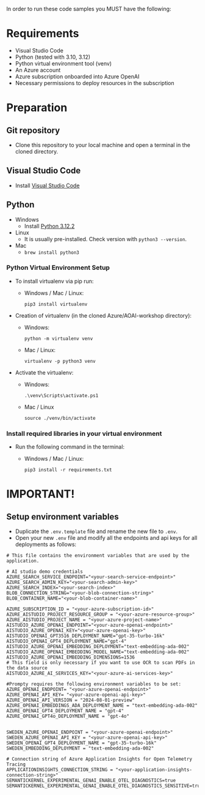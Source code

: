 In order to run these code samples you MUST have the following:

# Requirements
- Visual Studio Code
- Python (tested with 3.10, 3.12)
- Python virtual environment tool (venv)
- An Azure account 
- Azure subscription onboarded into Azure OpenAI
- Necessary permissions to deploy resources in the subscription

# Preparation

## Git repository
- Clone this repository to your local machine and open a terminal in the cloned directory.

## Visual Studio Code
- Install [Visual Studio Code](https://code.visualstudio.com/)


## Python
- Windows
    - Install [Python 3.12.2](https://www.python.org/downloads/release/python-3122/)
- Linux
    - It is usually pre-installed. Check version with `python3 --version`.
- Mac
    - `brew install python3`

### Python Virtual Environment Setup
-  To install virtualenv via pip run:
    - Windows / Mac / Linux:

         `pip3 install virtualenv`

- Creation of virtualenv (in the cloned Azure/AOAI-workshop directory):
    - Windows:

        `python -m virtualenv venv`
    - Mac / Linux:

        `virtualenv -p python3 venv`

- Activate the virtualenv:
    - Windows:

        `.\venv\Scripts\activate.ps1`
    - Mac / Linux

        `source ./venv/bin/activate`

### Install required libraries in your virtual environment
- Run the following command in the terminal:
    - Windows / Mac / Linux:

        `pip3 install -r requirements.txt`


# IMPORTANT!
## Setup environment variables
- Duplicate the `.env.template` file and rename the new file to `.env`.
- Open your new `.env` file and modify all the endpoints and api keys for all deployments as follows:
```
# This file contains the environment variables that are used by the application.

# AI studio demo credentials
AZURE_SEARCH_SERVICE_ENDPOINT="<your-search-service-endpoint>"
AZURE_SEARCH_ADMIN_KEY="<your-search-admin-key>"
AZURE_SEARCH_INDEX="<your-search-index>"
BLOB_CONNECTION_STRING="<your-blob-connection-string>"
BLOB_CONTAINER_NAME="<your-blob-container-name>"

AZURE_SUBSCRIPTION_ID = "<your-azure-subscription-id>"
AZURE_AISTUDIO_PROJECT_RESOURCE_GROUP = "<your-azure-resource-group>"
AZURE_AISTUDIO_PROJECT_NAME = "<your-azure-project-name>"
AISTUDIO_AZURE_OPENAI_ENDPOINT="<your-azure-openai-endpoint>"
AISTUDIO_AZURE_OPENAI_KEY="<your-azure-openai-key>"
AISTUDIO_OPENAI_GPT3516_DEPLOYMENT_NAME="gpt-35-turbo-16k"
AISTUDIO_OPENAI_GPT4_DEPLOYMENT_NAME="gpt-4"
AISTUDIO_AZURE_OPENAI_EMBEDDING_DEPLOYMENT="text-embedding-ada-002"
AISTUDIO_AZURE_OPENAI_EMBEDDING_MODEL_NAME="text-embedding-ada-002"
AISTUDIO_AZURE_OPENAI_EMBEDDING_DIMENSIONS=1536
# This field is only necessary if you want to use OCR to scan PDFs in the data source
AISTUDIO_AZURE_AI_SERVICES_KEY="<your-azure-ai-services-key>"

#Prompty requires the following environment variables to be set:
AZURE_OPENAI_ENDPOINT= "<your-azure-openai-endpoint>"
AZURE_OPENAI_API_KEY= "<your-azure-openai-api-key>"
AZURE_OPENAI_API_VERSION = "2024-08-01-preview"
AZURE_OPENAI_EMBEDDINGS_ADA_DEPLOYMENT_NAME = "text-embedding-ada-002"
AZURE_OPENAI_GPT4_DEPLOYMENT_NAME = "gpt-4"
AZURE_OPENAI_GPT4o_DEPLOYMENT_NAME = "gpt-4o"


SWEDEN_AZURE_OPENAI_ENDPOINT = "<your-azure-openai-endpoint>"
SWEDEN_AZURE_OPENAI_API_KEY = "<your-azure-openai-api-key>"
SWEDEN_OPENAI_GPT4_DEPLOYMENT_NAME = "gpt-35-turbo-16k"
SWEDEN_EMBEDDING_DEPLOYMENT = "text-embedding-ada-002"

# Connection string of Azure Application Insights for Open Telemetry Tracing 
APPLICATIONINSIGHTS_CONNECTION_STRING = "<your-application-insights-connection-string>"
SEMANTICKERNEL_EXPERIMENTAL_GENAI_ENABLE_OTEL_DIAGNOSTICS=true
SEMANTICKERNEL_EXPERIMENTAL_GENAI_ENABLE_OTEL_DIAGNOSTICS_SENSITIVE=true

```
